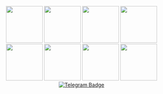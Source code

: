 <div id="header" align="center">
  <img src="https://media4.giphy.com/media/WSBeyxvC1jH496xQGA/giphy.gif" width="100"/>
  <img src="https://media4.giphy.com/media/WSBeyxvC1jH496xQGA/giphy.gif" width="100"/>
  <img src="https://media4.giphy.com/media/WSBeyxvC1jH496xQGA/giphy.gif" width="100"/>
  <img src="https://media4.giphy.com/media/WSBeyxvC1jH496xQGA/giphy.gif" width="100"/>
  <img src="https://media4.giphy.com/media/WSBeyxvC1jH496xQGA/giphy.gif" width="100"/>
  <img src="https://media4.giphy.com/media/WSBeyxvC1jH496xQGA/giphy.gif" width="100"/>
  <img src="https://media4.giphy.com/media/WSBeyxvC1jH496xQGA/giphy.gif" width="100"/>
  <img src="https://media4.giphy.com/media/WSBeyxvC1jH496xQGA/giphy.gif" width="100"/>
</div>
<div id="badges" align="center">
  <a href="https://t.me/cvine21">
    <img src="https://img.shields.io/badge/Telegram-blue?style=for-the-badge&logo=telegram&logoColor=white" alt="Telegram Badge"/>
  </a>
</div>

<!--
**cvine21/cvine21** is a ✨ _special_ ✨ repository because its `README.md` (this file) appears on your GitHub profile.

Here are some ideas to get you started:

- 🔭 I’m currently working on ...
- 🌱 I’m currently learning ...
- 👯 I’m looking to collaborate on ...
- 🤔 I’m looking for help with ...
- 💬 Ask me about ...
- 📫 How to reach me: ...
- 😄 Pronouns: ...
- ⚡ Fun fact: ...
-->
